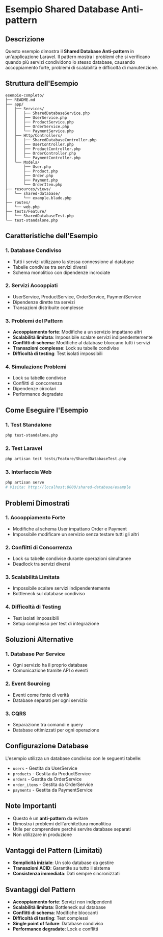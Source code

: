 # Esempio Shared Database Anti-pattern

## Descrizione

Questo esempio dimostra il **Shared Database Anti-pattern** in un'applicazione Laravel. Il pattern mostra i problemi che si verificano quando più servizi condividono lo stesso database, causando accoppiamento forte, problemi di scalabilità e difficoltà di manutenzione.

## Struttura dell'Esempio

```
esempio-completo/
├── README.md
├── app/
│   ├── Services/
│   │   ├── SharedDatabaseService.php
│   │   ├── UserService.php
│   │   ├── ProductService.php
│   │   ├── OrderService.php
│   │   └── PaymentService.php
│   ├── Http/Controllers/
│   │   ├── SharedDatabaseController.php
│   │   ├── UserController.php
│   │   ├── ProductController.php
│   │   ├── OrderController.php
│   │   └── PaymentController.php
│   └── Models/
│       ├── User.php
│       ├── Product.php
│       ├── Order.php
│       ├── Payment.php
│       └── OrderItem.php
├── resources/views/
│   └── shared-database/
│       └── example.blade.php
├── routes/
│   └── web.php
├── tests/Feature/
│   └── SharedDatabaseTest.php
└── test-standalone.php
```

## Caratteristiche dell'Esempio

### 1. **Database Condiviso**
- Tutti i servizi utilizzano la stessa connessione al database
- Tabelle condivise tra servizi diversi
- Schema monolitico con dipendenze incrociate

### 2. **Servizi Accoppiati**
- UserService, ProductService, OrderService, PaymentService
- Dipendenze dirette tra servizi
- Transazioni distribuite complesse

### 3. **Problemi del Pattern**
- **Accoppiamento forte**: Modifiche a un servizio impattano altri
- **Scalabilità limitata**: Impossibile scalare servizi indipendentemente
- **Conflitti di schema**: Modifiche al database bloccano tutti i servizi
- **Transazioni complesse**: Lock su tabelle condivise
- **Difficoltà di testing**: Test isolati impossibili

### 4. **Simulazione Problemi**
- Lock su tabelle condivise
- Conflitti di concorrenza
- Dipendenze circolari
- Performance degradate

## Come Eseguire l'Esempio

### 1. **Test Standalone**
```bash
php test-standalone.php
```

### 2. **Test Laravel**
```bash
php artisan test tests/Feature/SharedDatabaseTest.php
```

### 3. **Interfaccia Web**
```bash
php artisan serve
# Visita: http://localhost:8000/shared-database/example
```

## Problemi Dimostrati

### 1. **Accoppiamento Forte**
- Modifiche al schema User impattano Order e Payment
- Impossibile modificare un servizio senza testare tutti gli altri

### 2. **Conflitti di Concorrenza**
- Lock su tabelle condivise durante operazioni simultanee
- Deadlock tra servizi diversi

### 3. **Scalabilità Limitata**
- Impossibile scalare servizi indipendentemente
- Bottleneck sul database condiviso

### 4. **Difficoltà di Testing**
- Test isolati impossibili
- Setup complesso per test di integrazione

## Soluzioni Alternative

### 1. **Database Per Service**
- Ogni servizio ha il proprio database
- Comunicazione tramite API o eventi

### 2. **Event Sourcing**
- Eventi come fonte di verità
- Database separati per ogni servizio

### 3. **CQRS**
- Separazione tra comandi e query
- Database ottimizzati per ogni operazione

## Configurazione Database

L'esempio utilizza un database condiviso con le seguenti tabelle:

- `users` - Gestita da UserService
- `products` - Gestita da ProductService  
- `orders` - Gestita da OrderService
- `order_items` - Gestita da OrderService
- `payments` - Gestita da PaymentService

## Note Importanti

- Questo è un **anti-pattern** da evitare
- Dimostra i problemi dell'architettura monolitica
- Utile per comprendere perché servire database separati
- Non utilizzare in produzione

## Vantaggi del Pattern (Limitati)

- **Semplicità iniziale**: Un solo database da gestire
- **Transazioni ACID**: Garantite su tutto il sistema
- **Consistenza immediata**: Dati sempre sincronizzati

## Svantaggi del Pattern

- **Accoppiamento forte**: Servizi non indipendenti
- **Scalabilità limitata**: Bottleneck sul database
- **Conflitti di schema**: Modifiche bloccanti
- **Difficoltà di testing**: Test complessi
- **Single point of failure**: Database condiviso
- **Performance degradate**: Lock e conflitti
